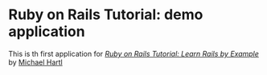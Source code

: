 # Ruby on Rails Tutorial: demo application

This is th first application for [*Ruby on Rails Tutorial: Learn Rails by Example*](http://railstutorial.org) by [Michael Hartl](http://michaelhartl.com)